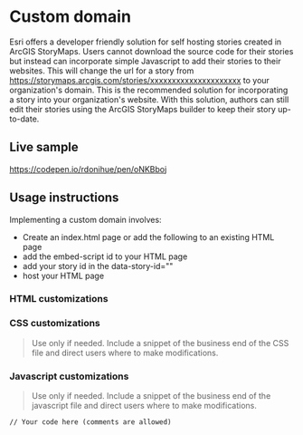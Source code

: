 # Custom domain
Esri offers a developer friendly solution for self hosting stories created in ArcGIS StoryMaps. Users cannot download the source code for their stories but instead can incorporate simple Javascript to add their stories to their websites. This will change the url for a story from https://storymaps.arcgis.com/stories/xxxxxxxxxxxxxxxxxxxxx to your organization's domain. This is the recommended solution for incorporating a story into your organization's website. With this solution, authors can still edit their stories using the ArcGIS StoryMaps builder to keep their story up-to-date.

## Live sample
https://codepen.io/rdonihue/pen/oNKBboj

## Usage instructions
Implementing a custom domain involves:
- Create an index.html page or add the following to an existing HTML page
- add the embed-script id to your HTML page
- add your story id in the data-story-id=""
- host your HTML page


### HTML customizations

<div class="storymaps-root"></div>
<script>
  id="embed-script"
  src="https://storymapsqa.arcgis.com/embed/view"
  data-story-id="1ba69ca9c31b4183b1ee486c36364198"
  data-root-node=".storymaps-root"
</script>

### CSS customizations
> Use only if needed. Include a snippet of the business end of the CSS file and direct users where to make modifications.



### Javascript customizations
> Use only if needed. Include a snippet of the business end of the javascript file and direct users where to make modifications.

```
// Your code here (comments are allowed)
```
